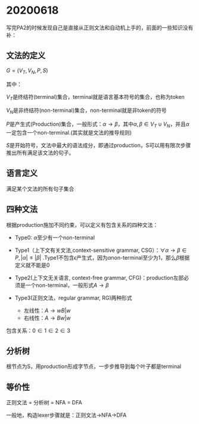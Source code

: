 # 20200618

写完PA2的时候发现自己是直接从正则文法和自动机上手的，前面的一些知识没有补：

## 文法的定义

$G = (V_T, V_N, P, S)$

其中：

$V_T$是终结符(terminal)集合，terminal就是语言基本符号的集合，也称为token

$V_N$是非终结符(non-terminal)集合，non-terminal就是非token的符号

$P$是产生式(Production)集合，一般形式：$\alpha \rightarrow \beta$，其中$\alpha,\beta \in V_T \cup V_N$，并且$\alpha$一定包含一个non-terminal.(其实就是文法的推导规则)

$S$是开始符号，文法中最大的语法成分，即通过production，S可以用有限次步骤推出所有满足该文法的句子。

## 语言定义

满足某个文法的所有句子集合

## 四种文法

根据production施加不同约束，可以定义有包含关系的四种文法：

- Type0: $\alpha$至少有一个non-terminal

- Type1（上下文有关文法,context-sensitive grammar, CSG）：$\forall \alpha \rightarrow \beta \in P, |\alpha|  \leqslant |\beta|$ .Type1不包含$\epsilon$产生式，因为$\alpha$non-terminal至少为1，那么$\beta$根据定义就不能是0
- Type2(上下文无关语言, context-free grammar, CFG)：production左部必须是一个non-terminal，一般形式$A\rightarrow \beta$
- Type3(正则文法，regular grammar, RG)两种形式
  - 左线性：$A \rightarrow wB | w$
  - 右线性：$A \rightarrow Bw | w$

包含关系：$0 \in 1 \in 2 \in 3$

## 分析树

根节点为S，用production形成字节点，一步步推导到每个叶子都是terminal

## 等价性

正则文法 = 分析树 = NFA = DFA

一般地，构造lexer步骤就是：正则文法->NFA->DFA

